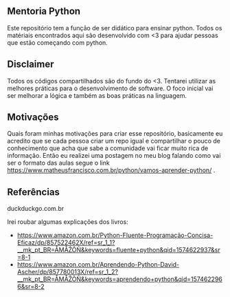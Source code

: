 ## Mentoria Python 

Este repositório tem a função de ser didático para ensinar python.
Todos os matériais encontrados aqui são desenvolvido com <3 para ajudar pessoas que estão começando com python.

## Disclaimer
Todos os códigos compartilhados são do fundo do <3.
Tentarei utilizar as melhores práticas para o desenvolvimento de software.
O foco inicial vai ser melhorar a lógica e também as boas práticas na linguagem.


## Motivações

Quais foram minhas motivações para criar esse repositório, basicamente eu acredito que se cada pessoa criar um repo igual e compartilhar o pouco de
conhecimento que acha que sabe a comunidade vai ficar muito rica de informação. Então eu realizei uma postagem no meu blog falando como vai ser o formato das aulas
segue o link https://www.matheusfrancisco.com.br/python/vamos-aprender-python/ .


## Referências
duckduckgo.com.br

Irei roubar algumas explicações dos livros:
* https://www.amazon.com.br/Python-Fluente-Programação-Concisa-Eficaz/dp/857522462X/ref=sr_1_1?__mk_pt_BR=ÅMÅŽÕÑ&keywords=fluente+python&qid=1574622937&sr=8-1
* https://www.amazon.com.br/Aprendendo-Python-David-Ascher/dp/857780013X/ref=sr_1_2?__mk_pt_BR=ÅMÅŽÕÑ&keywords=aprendendo+python&qid=1574622966&sr=8-2
